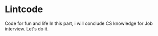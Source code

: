 # Lintcode
Code for fun and life
In this part, i will conclude CS knowledge for Job interview.
Let's do it.
